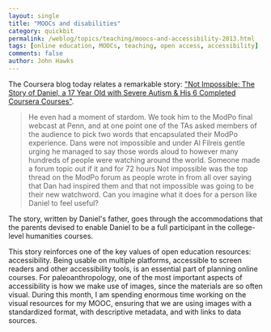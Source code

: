 ```yaml
---
layout: single 
title: "MOOCs and disabilities" 
category: quickbit
permalink: /weblog/topics/teaching/moocs-and-accessibility-2013.html
tags: [online education, MOOCs, teaching, open access, accessibility] 
comments: false 
author: John Hawks 
---
```


The Coursera blog today relates a remarkable story: <a href="http://blog.coursera.org/post/51976868541/not-impossible-the-story-of-daniel-a-17-year-old-with">"Not Impossible: The Story of Daniel, a 17 Year Old with Severe Autism & His 6 Completed Coursera Courses"</a>. 

<blockquote>He even had a moment of stardom. We took him to the ModPo final webcast at Penn, and at one point one of the TAs asked members of the audience to pick two words that encapsulated their ModPo experience. Dans were not impossible and under Al Filreis gentle urging he managed to say those words aloud to however many hundreds of people were watching around the world. Someone made a forum topic out if it and for 72 hours Not impossible was the top thread on the ModPo forum as people wrote in from all over saying that Dan had inspired them and that not impossible was going to be their new watchword. Can you imagine what it does for a person like Daniel to feel useful?</blockquote>

The story, written by Daniel's father, goes through the accommodations that the parents devised to enable Daniel to be a full participant in the college-level humanities courses. 

This story reinforces one of the key values of open education resources: accessibility. Being usable on multiple platforms, accessible to screen readers and other accessibility tools, is an essential part of planning online courses. For paleoanthropology, one of the most important aspects of accessibility is how we make use of images, since the materials are so often visual. During this month, I am spending enormous time working on the visual resources for my MOOC, ensuring that we are using images with a standardized format, with descriptive metadata, and with links to data sources. 

